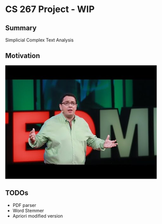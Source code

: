 # CS 267 Project - WIP

## Summary
Simplicial Complex Text Analysis

## Motivation
![](./thumbnail.png)

## TODOs
* PDF parser
* Word Stemmer
* Apriori modified version
